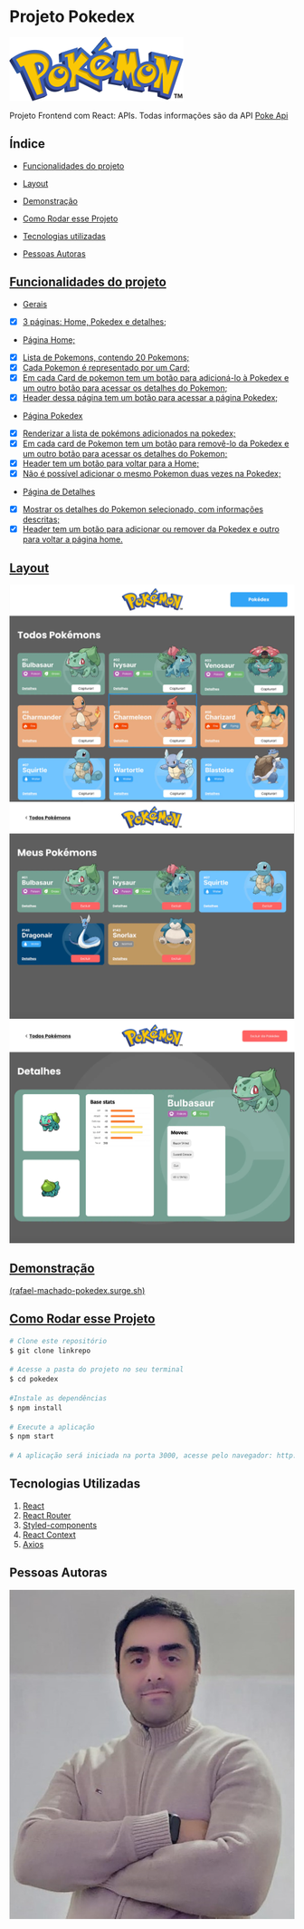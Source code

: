 # Projeto Pokedex
![Pokemon](../pokedex/src/assets/logoPokemon.png)

Projeto Frontend com React: APIs. Todas informações são da API [Poke Api](https://pokeapi.co/ "Poke Api")

## Índice
- <a href="#Funcionalidades do projeto">Funcionalidades do projeto
- <a href="#Layout">Layout
- <a href="#Demonstração">Demonstração
- <a href="#Como Rodar esse Projeto">Como Rodar esse Projeto

- <a href="#Tecnologias Utilizadas">Tecnologias utilizadas
- <a href="#Pessoas Autoras">Pessoas Autoras

## Funcionalidades do  projeto
- Gerais
- [x] 3 páginas: Home, Pokedex e detalhes;
- Página Home;
- [x] Lista de Pokemons, contendo 20 Pokemons;
- [x] Cada Pokemon é representado por um Card;
- [x] Em cada Card de pokemon tem um botão para adicioná-lo à Pokedex e um outro botão para acessar os detalhes do Pokemon;
- [x] Header dessa página tem um botão para acessar a página Pokedex;
- Página Pokedex
- [x] Renderizar a lista de pokémons adicionados na pokedex;
- [x] Em cada card de Pokemon tem um botão para removê-lo da Pokedex e um outro botão para acessar os detalhes do Pokemon;
- [x] Header tem um botão para voltar para a Home;
- [x] Não é possível adicionar o mesmo Pokemon duas vezes na Pokedex;
- Página de Detalhes
- [x] Mostrar os detalhes do Pokemon selecionado, com informações descritas;
- [x] Header tem um botão para adicionar ou remover da Pokedex e outro para voltar a página home.

## Layout
![Tela 1 Todos os Pokemons - HomePage](../pokedex/src/assets/HomePage.webp)
![Tela 2 Meus Pokemons - PokedexPage](../pokedex/src/assets/PokedexPage.webp)
![Tela 3 Detalhes - PokemonDetalhesPage ](../pokedex/src/assets/DetalhesPage.webp)

## Demonstração 
(rafael-machado-pokedex.surge.sh)


## Como Rodar esse Projeto
```bash
# Clone este repositório
$ git clone linkrepo

# Acesse a pasta do projeto no seu terminal
$ cd pokedex

#Instale as dependências
$ npm install

# Execute a aplicação
$ npm start

# A aplicação será iniciada na porta 3000, acesse pelo navegador: http://localhost:3000
```
## Tecnologias Utilizadas
1. [React](https://pt-br.reactjs.org/)
2. [React Router](https://reactrouter.com/en/main)
3. [Styled-components](https://styled-components.com/)
4. [React Context](https://reactjs.org/docs/context.html)
5. [Axios](https://www.npmjs.com/package/react-axios)

## Pessoas Autoras
![Rafael M. Machado](../pokedex/src/assets/Foto.jpeg)








